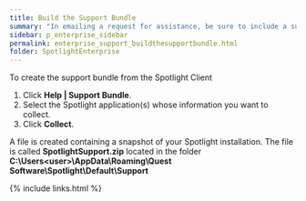 ```yaml
---
title: Build the Support Bundle
summary: "In emailing a request for assistance, be sure to include a support bundle."
sidebar: p_enterprise_sidebar
permalink: enterprise_support_buildthesupportbundle.html
folder: SpotlightEnterprise
---
```



To create the support bundle from the Spotlight Client

1. Click **Help \| Support Bundle**.
2. Select the Spotlight application(s) whose information you want to collect.
3. Click **Collect**.

A file is created containing a snapshot of your Spotlight installation. The file is called **SpotlightSupport.zip** located in the folder **C:\Users\<user>\AppData\Roaming\Quest Software\Spotlight\Default\Support**



{% include links.html %}
